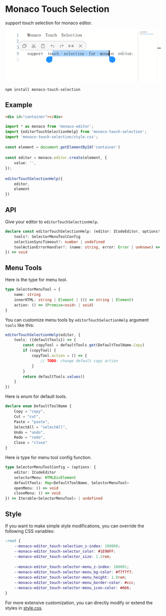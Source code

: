 # Monaco Touch Selection

support touch selection for monaco editor.

![preview.png](preview.png)

```
npm install monaco-touch-selection
```

## Example

```html
<div id="container"></div>
```

```typescript
import * as monaco from 'monaco-editor';
import {editorTouchSelectionHelp} from 'monaco-touch-selection';
import 'monaco-touch-selection/style.css';

const element = document.getElementById('container')

const editor = monaco.editor.create(element, {
    value: '',
});

editorTouchSelectionHelp({
    editor,
    element
})
```

## API

Give your editor to `editorTouchSelectionHelp`.

```typescript
declare const editorTouchSelectionHelp: (editor: ICodeEditor, options?: {
    tools?: SelectorMenuToolConfig
    selectionSyncTimeout?: number | undefined
    toolActionErrorHandler?: (name: string, error: Error | unknown) => Promise<void> | void
}) => void
```

## Menu Tools

Here is the type for menu tool.

```typescript
type SelectorMenuTool = {
    name: string
    innerHTML: string | Element | (() => string | Element)
    action: () => (Promise<void> | void)
}
```

You can customize menu tools by `editorTouchSelectionHelp` argument `tools` like this:

```typescript
editorTouchSelectionHelp(editor, {
    tools: ({defaultTools}) => {
        const copyTool = defaultTools.get(DefaultToolName.Copy)
        if (copyTool) {
            copyTool.action = () => {
                // TODO: change default copy action
            }
        }
        return defaultTools.values()
    }
})
```

Here is enum for default tools.

```typescript
declare enum DefaultToolName {
    Copy = "copy",
    Cut = "cut",
    Paste = "paste",
    SelectAll = "selectAll",
    Undo = "undo",
    Redo = "redo",
    Close = "close"
}
```

Here is type for menu tool config function.

```typescript
type SelectorMenuToolConfig = (options: {
    editor: ICodeEditor
    selectorMenu: HTMLDivElement
    defaultTools: Map<DefaultToolName, SelectorMenuTool>
    openMenu: () => void
    closeMenu: () => void
}) => Iterable<SelectorMenuTool> | undefined
```

## Style

If you want to make simple style modifications, you can override the following CSS variables:

```css
:root {
    --monaco-editor_touch-selection_z-index: 100000;
    --monaco-editor_touch-selector_color: #1E90FF;
    --monaco-editor_touch-selector_size: 1.2rem;

    --monaco-editor_touch-selector-menu_z-index: 100001;
    --monaco-editor_touch-selector-menu_bg-color: #f7f7f7;
    --monaco-editor_touch-selector-menu_height: 1.8rem;
    --monaco-editor_touch-selector-menu_border-color: #ccc;
    --monaco-editor_touch-selector-menu_icon-color: #666;
}
```

For more extensive customization, you can directly modify or extend the styles in [style.css](src/style.css).
